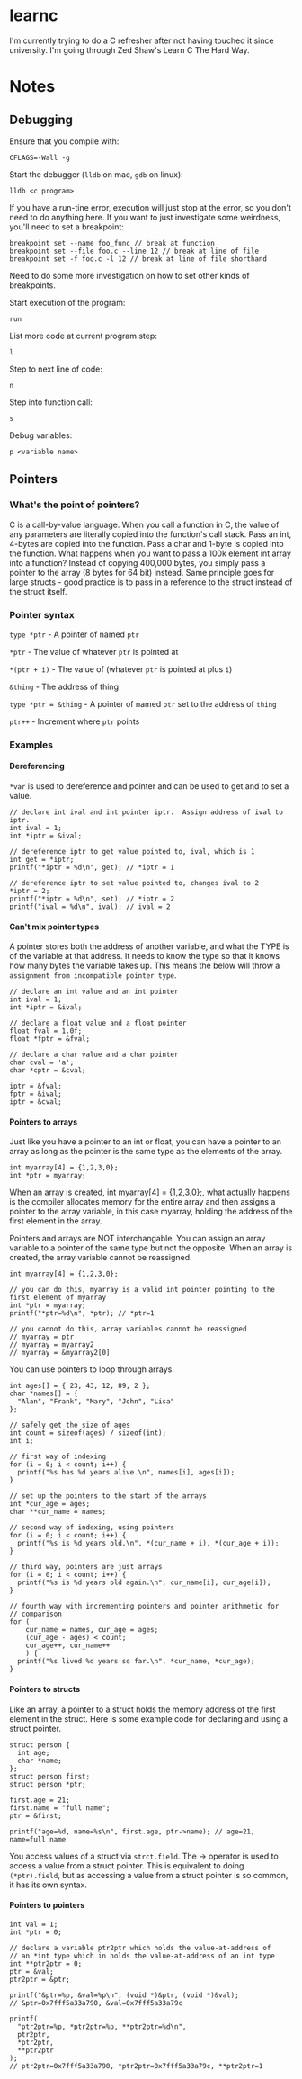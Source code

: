 # learnc

I'm currently trying to do a C refresher after not having touched it since university. I'm going through Zed Shaw's Learn C The Hard Way.

# Notes

## Debugging

Ensure that you compile with:

```
CFLAGS=-Wall -g
```

Start the debugger (`lldb` on mac, `gdb` on linux):

```
lldb <c program>
```

If you have a run-tine error, execution will just stop at the error, so you don't need to do anything here. If you want to just investigate some weirdness, you'll need to set a breakpoint:

```
breakpoint set --name foo_func // break at function
breakpoint set --file foo.c --line 12 // break at line of file
breakpoint set -f foo.c -l 12 // break at line of file shorthand
```

Need to do some more investigation on how to set other kinds of breakpoints.

Start execution of the program:

```
run
```

List more code at current program step:

```
l
```

Step to next line of code:

```
n
```

Step into function call:

```
s
```

Debug variables:

```
p <variable name>
```

## Pointers

### What's the point of pointers?

C is a call-by-value language. When you call a function in C, the value of any parameters are literally copied into the function's call stack. Pass an int, 4-bytes are copied into the function. Pass a char and 1-byte is copied into the function. What happens when you want to pass a 100k element int array into a function? Instead of copying 400,000 bytes, you simply pass a pointer to the array (8 bytes for 64 bit) instead. Same principle goes for large structs - good practice is to pass in a reference to the struct instead of the struct itself.

### Pointer syntax

`type *ptr` - A pointer of <type> named `ptr`

`*ptr` - The value of whatever `ptr` is pointed at

`*(ptr + i)` - The value of (whatever `ptr` is pointed at plus `i`)

`&thing` - The address of thing

`type *ptr = &thing` - A pointer of <type> named `ptr` set to the address of `thing`

`ptr++` - Increment where `ptr` points

### Examples

#### Dereferencing

`*var` is used to dereference and pointer and can be used to get and to set a value.

```
// declare int ival and int pointer iptr.  Assign address of ival to iptr.
int ival = 1;
int *iptr = &ival;

// dereference iptr to get value pointed to, ival, which is 1
int get = *iptr;
printf("*iptr = %d\n", get); // *iptr = 1

// dereference iptr to set value pointed to, changes ival to 2
*iptr = 2;
printf("*iptr = %d\n", set); // *iptr = 2
printf("ival = %d\n", ival); // ival = 2
```

#### Can't mix pointer types

A pointer stores both the address of another variable, and what the TYPE is of the variable at that address. It needs to know the type so that it knows how many bytes the variable takes up. This means the below will throw a `assignment from incompatible pointer type`.

```
// declare an int value and an int pointer
int ival = 1;
int *iptr = &ival;

// declare a float value and a float pointer
float fval = 1.0f;
float *fptr = &fval;

// declare a char value and a char pointer
char cval = 'a';
char *cptr = &cval;

iptr = &fval;
fptr = &ival;
iptr = &cval;
```

#### Pointers to arrays

Just like you have a pointer to an int or float, you can have a pointer to an array as long as the pointer is the same type as the elements of the array.

```
int myarray[4] = {1,2,3,0};
int *ptr = myarray;
```

When an array is created, int myarray[4] = {1,2,3,0};, what actually happens is the compiler allocates memory for the entire array and then assigns a pointer to the array variable, in this case myarray, holding the address of the first element in the array.

Pointers and arrays are NOT interchangable. You can assign an array variable to a pointer of the same type but not the opposite. When an array is created, the array variable cannot be reassigned.

```
int myarray[4] = {1,2,3,0};

// you can do this, myarray is a valid int pointer pointing to the first element of myarray
int *ptr = myarray;
printf("*ptr=%d\n", *ptr); // *ptr=1

// you cannot do this, array variables cannot be reassigned
// myarray = ptr
// myarray = myarray2
// myarray = &myarray2[0]
```

You can use pointers to loop through arrays.

```
int ages[] = { 23, 43, 12, 89, 2 };
char *names[] = {
  "Alan", "Frank", "Mary", "John", "Lisa"
};

// safely get the size of ages
int count = sizeof(ages) / sizeof(int);
int i;

// first way of indexing
for (i = 0; i < count; i++) {
  printf("%s has %d years alive.\n", names[i], ages[i]);
}

// set up the pointers to the start of the arrays
int *cur_age = ages;
char **cur_name = names;

// second way of indexing, using pointers
for (i = 0; i < count; i++) {
  printf("%s is %d years old.\n", *(cur_name + i), *(cur_age + i));
}

// third way, pointers are just arrays
for (i = 0; i < count; i++) {
  printf("%s is %d years old again.\n", cur_name[i], cur_age[i]);
}

// fourth way with incrementing pointers and pointer arithmetic for
// comparison
for (
    cur_name = names, cur_age = ages;
    (cur_age - ages) < count;
    cur_age++, cur_name++
    ) {
  printf("%s lived %d years so far.\n", *cur_name, *cur_age);
}
```

#### Pointers to structs

Like an array, a pointer to a struct holds the memory address of the first element in the struct. Here is some example code for declaring and using a struct pointer.

```
struct person {
  int age;
  char *name;
};
struct person first;
struct person *ptr;

first.age = 21;
first.name = "full name";
ptr = &first;

printf("age=%d, name=%s\n", first.age, ptr->name); // age=21, name=full name
```

You access values of a struct via `strct.field`. The -> operator is used to access a value from a struct pointer. This is equivalent to doing `(*ptr).field`, but as accessing a value from a struct pointer is so common, it has its own syntax.

#### Pointers to pointers

```
int val = 1;
int *ptr = 0;

// declare a variable ptr2ptr which holds the value-at-address of
// an *int type which in holds the value-at-address of an int type
int **ptr2ptr = 0;
ptr = &val;
ptr2ptr = &ptr;

printf("&ptr=%p, &val=%p\n", (void *)&ptr, (void *)&val);
// &ptr=0x7fff5a33a790, &val=0x7fff5a33a79c

printf(
  "ptr2ptr=%p, *ptr2ptr=%p, **ptr2ptr=%d\n",
  ptr2ptr,
  *ptr2ptr,
  **ptr2ptr
);
// ptr2ptr=0x7fff5a33a790, *ptr2ptr=0x7fff5a33a79c, **ptr2ptr=1
```
